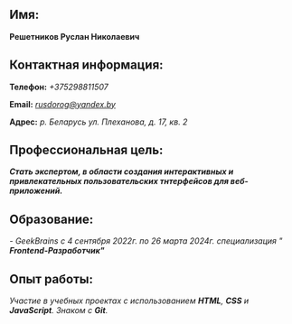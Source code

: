 ## __Имя:__ ##
**Решетников Руслан Николаевич**

##  __Контактная информация:__ ##
**Телефон:** *+375298811507*

**Email:** *rusdorog@yandex.by*

**Адрес:** _р. Беларусь ул. Плеханова, д. 17, кв. 2_

## __Профессиональная цель:__ ##
**_Стать экспертом, в области создания интерактивных и привлекательных пользовательских тнтерфейсов для веб-приложений._**

## __Образование:__ ##
_- GeekBrains с 4 сентября 2022г. по 26 марта 2024г. специализация " **Frontend-Разработчик"**_

## __Опыт работы:__ ##
_Участие в учебных проектах с использованием __HTML__, __CSS__ и __JavaScript__. Знаком с __Git__._